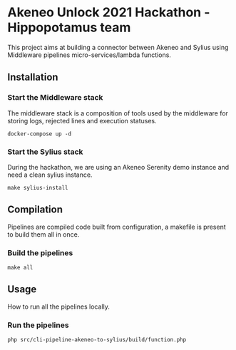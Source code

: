 Akeneo Unlock 2021 Hackathon - Hippopotamus team
===

This project aims at building a connector between Akeneo and Sylius using
Middleware pipelines micro-services/lambda functions.

Installation
---

### Start the Middleware stack

The middleware stack is a composition of tools used by the middleware for
storing logs, rejected lines and execution statuses.

```shell
docker-compose up -d 
```

### Start the Sylius stack

During the hackathon, we are using an Akeneo Serenity demo instance and need 
a clean sylius instance.

```shell
make sylius-install
```

Compilation
---

Pipelines are compiled code built from configuration, a makefile is present 
to build them all in once.

### Build the pipelines

```shell
make all
```

Usage
---

How to run all the pipelines locally.

### Run the pipelines

```shell
php src/cli-pipeline-akeneo-to-sylius/build/function.php
```
